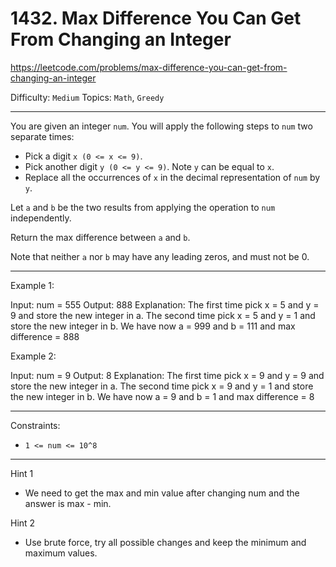 # 1432. Max Difference You Can Get From Changing an Integer

https://leetcode.com/problems/max-difference-you-can-get-from-changing-an-integer

Difficulty: `Medium`
Topics: `Math`, `Greedy`

---

You are given an integer `num`. You will apply the following steps to `num` two separate times:

- Pick a digit `x (0 <= x <= 9)`.
- Pick another digit `y (0 <= y <= 9)`. Note `y` can be equal to `x`.
- Replace all the occurrences of `x` in the decimal representation of `num` by `y`.

Let `a` and `b` be the two results from applying the operation to `num` independently.

Return the max difference between `a` and `b`.

Note that neither `a` nor `b` may have any leading zeros, and must not be 0.

---

Example 1:

Input: num = 555
Output: 888
Explanation: The first time pick x = 5 and y = 9 and store the new integer in a.
The second time pick x = 5 and y = 1 and store the new integer in b.
We have now a = 999 and b = 111 and max difference = 888

Example 2:

Input: num = 9
Output: 8
Explanation: The first time pick x = 9 and y = 9 and store the new integer in a.
The second time pick x = 9 and y = 1 and store the new integer in b.
We have now a = 9 and b = 1 and max difference = 8

---

Constraints:

- `1 <= num <= 10^8`

---

Hint 1
- We need to get the max and min value after changing num and the answer is max - min.

Hint 2
- Use brute force, try all possible changes and keep the minimum and maximum values.